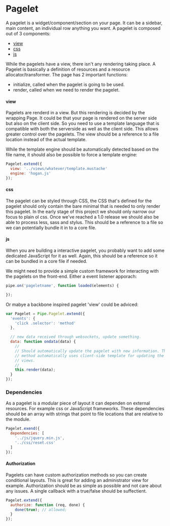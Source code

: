 # Pagelet

A pagelet is a widget/component/section on your page. It can be a sidebar, main
content, an individual row anything you want. A pagelet is composed out of
3 components:

- [view](#view)
- [css](#css)
- [js](#js)

While the pagelets have a view, there isn't any rendering taking place. A
Pagelet is basically a definition of resources and a resource
allocator/transformer. The page has 2 important functions:

- initialize, called when the pagelet is going to be used.
- render, called when we need to render the pagelet.

#### view

Pagelets are renderd in a view. But this rendering is decided by the wrapping
Page. It could be that your page is rendered on the server side but also on the
client side. So you need to use a template language that is compatible with both
the serverside as well as the client side. This allows greater control over the
pagelets. The view should be a reference to a file location instead of the
actual template.

While the template engine should be automatically detected based on the file
name, it should also be possible to force a template engine:

```js
Pagelet.extend({
  view: '../views/whatever/template.mustache'
  engine: 'hogan.js'
});
```

#### css

The pagelet can be styled through CSS, the CSS that's defined for the pagelet
should only contain the bare minimal that is needed to only render this pagelet.
In the early stage of this project we should only narrow our focus to plain ol
css. Once we've reached a 1.0 release we should also be able to process less,
sass and stylus. This should be a reference to a file so we can potentially
bundle it in to a core file.

#### js

When you are building a interactive pagelet, you probably want to add some
dedicated JavaScript for it as well. Again, this should be a reference so it can
be bundled in a core file if needed.

We might need to provide a simple custom framework for interacting with the
pagelets on the front-end. Either a event listener apporach:

```js
pipe.on('pageletname', function loaded(elements) {

});
```

Or mabye a backbone inspired pagelet 'view' could be adviced:

```js
var Pagelet = Pipe.Pagelet.extend({
  'events': {
    'click .selector': 'method'
  },

  // new data received through websockets, update something.
  data: function ondata(data) {
    //
    // Should automatically update the pagelet with new information. The render
    // method automatically uses client-side template for updating the attached
    // views.
    //
    this.render(data);
  }
});
```

### Dependencies

As a pagelet is a modular piece of layout it can dependen on external resources.
For example css or JavaScript frameworks. These dependencies should be an array
with strings that point to file locations that are relative to the module.

```js
Pagelet.exend({
  dependencies: [
    '../js/jquery.min.js',
    '../css/reset.css'
  ]
});
```

#### Authorization

Pagelets can have custom authorization methods so you can create conditional
layouts. This is great for adding an administrator view for example.
Authorization should be as simple as possible and not care about any issues.
A single callback with a true/false should be suffectient.

```js
Pagelet.extend({
  authorize: function (req, done) {
    done(true); // allowed;
  }
});
```
